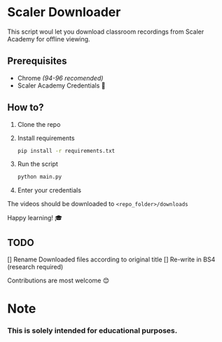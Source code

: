 # Scaler Downloader

This script woul let you download classroom recordings from Scaler Academy for offline viewing.

## Prerequisites
* Chrome _(94-96 recomended)_
* Scaler Academy Credentials 🙂

## How to?
1. Clone the repo
2. Install requirements
    ```bash
    pip install -r requirements.txt
    ```

3. Run the script
    ```bash
    python main.py
    ```
4. Enter your credentials

The videos should be downloaded to `<repo_folder>/downloads`

Happy learning! 🎓

## TODO
[] Rename Downloaded files according to original title
[] Re-write in BS4 (research required)

Contributions are most welcome 😊

# Note
### This is solely intended for educational purposes.

